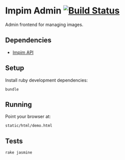 Impim Admin [![Build Status](https://secure.travis-ci.org/globocom/impim-admin.png)](http://travis-ci.org/globocom/impim-admin)
===========

Admin frontend for managing images.

Dependencies
------------

- [Impim API](https://github.com/globocom/impim-api)

Setup
-----

Install ruby development dependencies:

    bundle

Running
-------

Point your browser at:

    static/html/demo.html

Tests
-----

    rake jasmine
